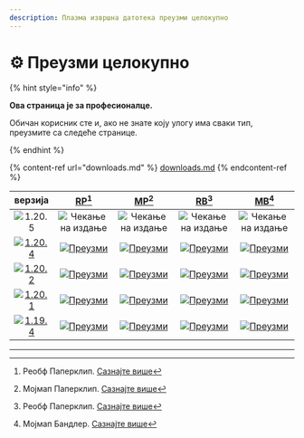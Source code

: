 ```yaml
---
description: Плазма извршна датотека преузми целокупно
---
```


# ⚙️ Преузми целокупно

{% hint style="info" %}

**Ова страница је за професионалце.**

Обичан корисник сте и, ако не знате коју улогу има сваки тип,
преузмите са следеће странице.

{% endhint %}

{% content-ref url="downloads.md" %}
[downloads.md](downloads.md)
{% endcontent-ref %}

[wtr]: https://badge.plazmamc.org/0/Чекање%20на%20издање

|                                      верзија                                      |                             [RP](#user-content-fn-1)[^1]                             |                             [MP](#user-content-fn-2)[^2]                             |                             [RB](#user-content-fn-3)[^3]                             |                             [MB](#user-content-fn-4)[^4]                             |
| :-------------------------------------------------------------------------------: | :----------------------------------------------------------------------------------: | :----------------------------------------------------------------------------------: | :----------------------------------------------------------------------------------: | :----------------------------------------------------------------------------------: |
|                   ![1.20.5](https://badge.plazmamc.org/0/1.20.5)                  |                               ![Чекање на издање][wtr]                               |                               ![Чекање на издање][wtr]                               |                               ![Чекање на издање][wtr]                               |                               ![Чекање на издање][wtr]                               |
| [![1.20.4](https://badge.plazmamc.org/2/1.20.4)](https://git.plazmamc.org/1.20.4) | [![Преузми](https://badge.plazmamc.org/1/Преузми)](https://dl.plazmamc.org/1.20.4/0) | [![Преузми](https://badge.plazmamc.org/1/Преузми)](https://dl.plazmamc.org/1.20.4/1) | [![Преузми](https://badge.plazmamc.org/1/Преузми)](https://dl.plazmamc.org/1.20.4/2) | [![Преузми](https://badge.plazmamc.org/1/Преузми)](https://dl.plazmamc.org/1.20.4/3) |
| [![1.20.2](https://badge.plazmamc.org/6/1.20.2)](https://git.plazmamc.org/1.20.2) | [![Преузми](https://badge.plazmamc.org/1/Преузми)](https://dl.plazmamc.org/1.20.2/0) | [![Преузми](https://badge.plazmamc.org/1/Преузми)](https://dl.plazmamc.org/1.20.2/1) | [![Преузми](https://badge.plazmamc.org/1/Преузми)](https://dl.plazmamc.org/1.20.2/2) | [![Преузми](https://badge.plazmamc.org/1/Преузми)](https://dl.plazmamc.org/1.20.2/3) |
| [![1.20.1](https://badge.plazmamc.org/4/1.20.1)](https://git.plazmamc.org/1.20.1) | [![Преузми](https://badge.plazmamc.org/1/Преузми)](https://dl.plazmamc.org/1.20.1/0) | [![Преузми](https://badge.plazmamc.org/1/Преузми)](https://dl.plazmamc.org/1.20.1/1) | [![Преузми](https://badge.plazmamc.org/1/Преузми)](https://dl.plazmamc.org/1.20.1/2) | [![Преузми](https://badge.plazmamc.org/1/Преузми)](https://dl.plazmamc.org/1.20.1/3) |
| [![1.19.4](https://badge.plazmamc.org/4/1.19.4)](https://git.plazmamc.org/1.19.4) | [![Преузми](https://badge.plazmamc.org/1/Преузми)](https://dl.plazmamc.org/1.19.4/0) | [![Преузми](https://badge.plazmamc.org/1/Преузми)](https://dl.plazmamc.org/1.19.4/1) | [![Преузми](https://badge.plazmamc.org/1/Преузми)](https://dl.plazmamc.org/1.19.4/2) | [![Преузми](https://badge.plazmamc.org/1/Преузми)](https://dl.plazmamc.org/1.19.4/3) |

***

[^1]: Реобф Паперклип. [Сазнајте више](../administration/getting-started#id-2)

[^2]: Мојмап Паперклип. [Сазнајте више](../administration/getting-started#id-2)

[^3]: Реобф Паперклип. [Сазнајте више](../administration/getting-started#id-2)

[^4]: Мојмап Бандлер. [Сазнајте више](../administration/getting-started#id-2)

